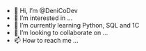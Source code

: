 - 👋 Hi, I’m @DeniCoDev
- 👀 I’m interested in ...
- 🌱 I’m currently learning Python, SQL and 1C
- 💞️ I’m looking to collaborate on ...
- 📫 How to reach me ...

<!---
devil55r/devil55r is a ✨ special ✨ repository because its `README.md` (this file) appears on your GitHub profile.
You can click the Preview link to take a look at your changes.
--->
